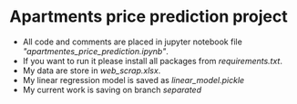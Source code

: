 # Apartments price prediction project

* All code and comments are placed in jupyter notebook file *"apartmentes_price_prediction.ipynb"*.  
* If you want to run it please install all packages from *requirements.txt*.  
* My data are store in *web_scrap.xlsx*.  
* My linear regression model is saved as *linear_model.pickle*
* My current work is saving on branch *separated*
